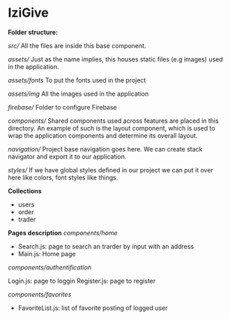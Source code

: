 # IziGive

**Folder structure:**

*src/* All the files are inside this base component.

*assets/* Just as the name implies, this houses static files (e.g images) used in the application.

*assets/fonts* To put the fonts used in the project

*assets/img* All the images used in the application

*firebase/* Folder to configure Firebase

*components/*
Shared components used across features are placed in this directory. An example of such is the layout component, which is used to wrap the application components and determine its overall layout.

*navigation/* Project base navigation goes here. We can create stack navigator and export it to our application.

*styles/* If we have global styles defined in our project we can put it over here like colors, font styles like things.

**Collections**

- users
- order
- trader

**Pages description**
*components/home*

- Search.js: page to search an trarder by input with an address
- Main.js: Home page

*components/authentification*

Login.js: page to loggin
Register.js: page to register

*components/favorites*

- FavoriteList.js: list of favorite posting of logged user
